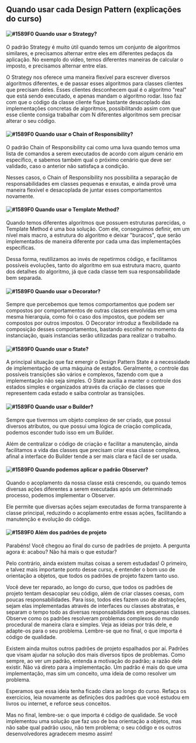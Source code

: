 ## Quando usar cada Design Pattern (explicações do curso)

#### ![#1589F0](https://via.placeholder.com/15/1589F0/000000?text=+) Quando usar o Strategy?

O padrão Strategy é muito útil quando temos um conjunto de algoritmos similares, e precisamos alternar entre eles em diferentes pedaços da aplicação. No exemplo do vídeo, temos diferentes maneiras de calcular o imposto, e precisamos alternar entre elas.

O Strategy nos oferece uma maneira flexível para escrever diversos algoritmos diferentes, e de passar esses algoritmos para classes clientes que precisam deles. Esses clientes desconhecem qual é o algoritmo "real" que está sendo executado, e apenas mandam o algoritmo rodar. Isso faz com que o código da classe cliente fique bastante desacoplado das implementações concretas de algoritmos, possibilitando assim com que esse cliente consiga trabalhar com N diferentes algoritmos sem precisar alterar o seu código.

#### ![#1589F0](https://via.placeholder.com/15/1589F0/000000?text=+) Quando usar o Chain of Responsibility?

O padrão Chain of Responsibility cai como uma luva quando temos uma lista de comandos a serem executados de acordo com algum cenário em específico, e sabemos também qual o próximo cenário que deve ser validado, caso o anterior não satisfaça a condição.

Nesses casos, o Chain of Responsibility nos possibilita a separação de responsabilidades em classes pequenas e enxutas, e ainda provê uma maneira flexível e desacoplada de juntar esses comportamentos novamente.

#### ![#1589F0](https://via.placeholder.com/15/1589F0/000000?text=+) Quando usar o Template Method?

Quando temos diferentes algoritmos que possuem estruturas parecidas, o Template Method é uma boa solução. Com ele, conseguimos definir, em um nível mais macro, a estrutura do algoritmo e deixar "buracos", que serão implementados de maneira diferente por cada uma das implementações específicas.

Dessa forma, reutilizamos ao invés de repetirmos código, e facilitamos possíveis evoluções, tanto do algoritmo em sua estrutura macro, quanto dos detalhes do algoritmo, já que cada classe tem sua responsabilidade bem separada.

#### ![#1589F0](https://via.placeholder.com/15/1589F0/000000?text=+) Quando usar o Decorator?

Sempre que percebemos que temos comportamentos que podem ser compostos por comportamentos de outras classes envolvidas em uma mesma hierarquia, como foi o caso dos impostos, que podem ser compostos por outros impostos. O Decorator introduz a flexibilidade na composição desses comportamentos, bastando escolher no momento da instanciação, quais instancias serão utilizadas para realizar o trabalho.

#### ![#1589F0](https://via.placeholder.com/15/1589F0/000000?text=+) Quando usar o State?

A principal situação que faz emergir o Design Pattern State é a necessidade de implementação de uma máquina de estados. Geralmente, o controle das possíveis transições são vários e complexos, fazendo com que a implementação não seja simples. O State auxilia a manter o controle dos estados simples e organizados através da criação de classes que representem cada estado e saiba controlar as transições.

#### ![#1589F0](https://via.placeholder.com/15/1589F0/000000?text=+) Quando usar o Builder?

Sempre que tivermos um objeto complexo de ser criado, que possui diversos atributos, ou que possui uma lógica de criação complicada, podemos esconder tudo isso em um Builder.

Além de centralizar o código de criação e facilitar a manutenção, ainda facilitamos a vida das classes que precisam criar essa classe complexa, afinal a interface do Builder tende a ser mais clara e fácil de ser usada.

#### ![#1589F0](https://via.placeholder.com/15/1589F0/000000?text=+) Quando podemos aplicar o padrão Observer?

Quando o acoplamento da nossa classe está crescendo, ou quando temos diversas ações diferentes a serem executadas após um determinado processo, podemos implementar o Observer.

Ele permite que diversas ações sejam executadas de forma transparente à classe principal, reduzindo o acoplamento entre essas ações, facilitando a manutenção e evolução do código.

#### ![#1589F0](https://via.placeholder.com/15/1589F0/000000?text=+) Além dos padrões de projeto

Parabéns! Você chegou ao final do curso de padrões de projeto. A pergunta agora é: acabou? Não há mais o que estudar?

Pelo contrário, ainda existem muitas coisas a serem estudadas! O primeiro, e talvez mais importante ponto desse curso, é entender o bom uso de orientação a objetos, que todos os padrões de projeto fazem tanto uso.

Você deve ter reparado, ao longo do curso, que todos os padrões de projeto tentam desacoplar seu código, além de criar classes coesas, com poucas responsabilidades. Para isso, todos eles fazem uso de abstrações, sejam elas implementadas através de interfaces ou classes abstratas, e separam o tempo todo as diversas responsabilidades em pequenas classes. Observe como os padrões resolveram problemas complexos do mundo procedural de maneira clara e simples. Veja as ideias por trás dele, e adapte-os para o seu problema. Lembre-se que no final, o que importa é código de qualidade.

Existem ainda muitos outros padrões de projeto espalhados por aí. Padrões que visam ajudar na solução dos mais diversos tipos de problemas. Como sempre, ao ver um padrão, entenda a motivação do padrão; a razão dele existir. Não vá direto para a implementação. Um padrão é mais do que uma implementação, mas sim um conceito, uma ideia de como resolver um problema.

Esperamos que essa ideia tenha ficado clara ao longo do curso. Refaça os exercícios, leia novamente as definições dos padrões que você estudou em livros ou internet, e reforce seus conceitos.

Mas no final, lembre-se: o que importa é código de qualidade. Se você implementou uma solução que faz uso de boa orientação a objetos, mas não sabe qual padrão usou, não tem problema; o seu código e os outros desenvolvedores agradecem mesmo assim!

